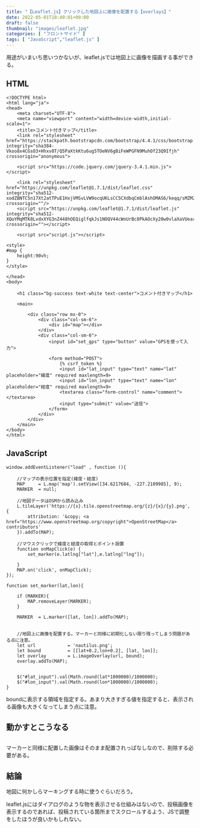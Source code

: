 ```yaml
---
title: "【Leaflet.js】クリックした地図上に画像を配置する【overlays】"
date: 2022-05-01T18:49:01+09:00
draft: false
thumbnail: "images/leaflet.jpg"
categories: [ "フロントサイド" ]
tags: [ "JavaScript","leaflet.js" ]
---
```



用途がいまいち思いつかないが、leaflet.jsでは地図上に画像を描画する事ができる。

## HTML

    <!DOCTYPE html>
    <html lang="ja">
    <head>
        <meta charset="UTF-8">
        <meta name="viewport" content="width=device-width,initial-scale=1">
        <title>コメント付きマップ</title>
        <link rel="stylesheet" href="https://stackpath.bootstrapcdn.com/bootstrap/4.4.1/css/bootstrap.min.css" integrity="sha384-Vkoo8x4CGsO3+Hhxv8T/Q5PaXtkKtu6ug5TOeNV6gBiFeWPGFN9MuhOf23Q9Ifjh" crossorigin="anonymous">
    
        <script src="https://code.jquery.com/jquery-3.4.1.min.js"></script>
    
        <link rel="stylesheet" href="https://unpkg.com/leaflet@1.7.1/dist/leaflet.css" integrity="sha512-xodZBNTC5n17Xt2atTPuE1HxjVMSvLVW9ocqUKLsCC5CXdbqCmblAshOMAS6/keqq/sMZMZ19scR4PsZChSR7A==" crossorigin=""/>
        <script src="https://unpkg.com/leaflet@1.7.1/dist/leaflet.js" integrity="sha512-XQoYMqMTK8LvdxXYG3nZ448hOEQiglfqkJs1NOQV44cWnUrBc8PkAOcXy20w0vlaXaVUearIOBhiXZ5V3ynxwA==" crossorigin=""></script>
    
        <script src="script.js"></script>
    
    <style>
    #map {
        height:90vh;
    }
    </style>
    
    </head>
    <body>
    
        <h1 class="bg-success text-white text-center">コメント付きマップ</h1>
    
        <main>
    
            <div class="row mx-0">
                <div class="col-sm-6">
                    <div id="map"></div>
                </div>
                <div class="col-sm-6">
                    <input id="set_gps" type="button" value="GPSを使って入力">
    
                    <form method="POST">
                        {% csrf_token %}
                        <input id="lat_input" type="text" name="lat" placeholder="緯度" required maxlength=9>
                        <input id="lon_input" type="text" name="lon" placeholder="経度" required maxlength=9>
                        <textarea class="form-control" name="comment"></textarea>
                        <input type="submit" value="送信">
                    </form>
                </div>
            </div>
        </main>
    </body>
    </html>
    
    

## JavaScript

    window.addEventListener("load" , function (){
    
        //マップの表示位置を指定(緯度・経度)
        MAP     = L.map('map').setView([34.6217684, -227.2109985], 9);
        MARKER  = null;
    
        //地図データはOSMから読み込み
        L.tileLayer('https://{s}.tile.openstreetmap.org/{z}/{x}/{y}.png', {
            attribution: '&copy; <a href="https://www.openstreetmap.org/copyright">OpenStreetMap</a> contributors'
        }).addTo(MAP);
    
        //マウスクリックで緯度と経度の取得とポイント設置
        function onMapClick(e) {
            set_marker(e.latlng["lat"],e.latlng["lng"]);
    
        }
        MAP.on('click', onMapClick);
    });
    
    function set_marker(lat,lon){
    
        if (MARKER){
            MAP.removeLayer(MARKER);
        }
    
        MARKER  = L.marker([lat, lon]).addTo(MAP);
    
    
        //地図上に画像を配置する。マーカーと同様に初期化しない限り残ってしまう問題がある点に注意。
        let url            = 'nautilus.png';
        let bound          = [[lat+0.2,lon+0.2], [lat, lon]];
        let overlay        = L.imageOverlay(url, bound);
        overlay.addTo(MAP);
    
    
        $("#lat_input").val(Math.round(lat*1000000)/1000000);
        $("#lon_input").val(Math.round(lon*1000000)/1000000);
    }


boundに表示する領域を指定する。あまり大きすぎる値を指定すると、表示される画像も大きくなってしまう点に注意。


## 動かすとこうなる

<div class="img-center"><img src="/images/Screenshot from 2022-05-01 19-01-19.png" alt=""></div>

マーカーと同様に配置した画像はそのまま配置されっぱなしなので、削除する必要がある。

## 結論

地図に何かしらマーキングする時に使うぐらいだろう。

leaflet.jsにはダイアログのような物を表示させる仕組みはないので、投稿画像を表示するのであれば、投稿されている箇所までスクロールするよう、JSで調整をしたほうが良いかもしれない。


